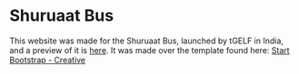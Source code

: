 # Shuruaat Bus

This website was made for the Shuruaat Bus, launched by tGELF in India, and a preview of it is [here](https://gustavotorresds.github.io/shuruaat-bus/).
It was made over the template found here: [Start Bootstrap - Creative](https://startbootstrap.com/template-overviews/creative/)
